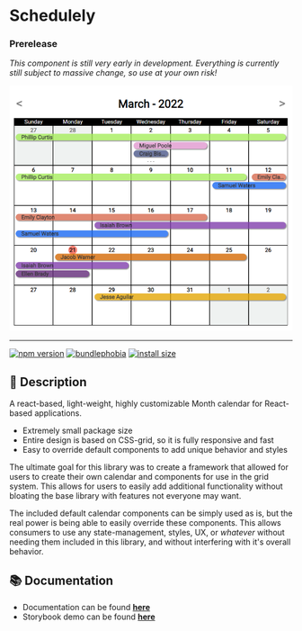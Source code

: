 # Schedulely

### Prerelease

_This component is still very early in development. Everything is currently still subject to massive change, so use at your own risk!_

![Large Calendar Preview](/assets/large_preview.png)

---

[![npm version](https://badge.fury.io/js/schedulely.svg)](https://badge.fury.io/js/schedulely) [![bundlephobia](https://badgen.net/bundlephobia/minzip/schedulely)](https://bundlephobia.com/package/schedulely) [![install size](https://packagephobia.com/badge?p=schedulely)](https://packagephobia.com/result?p=schedulely)

## 📃 Description

A react-based, light-weight, highly customizable Month calendar for React-based applications.

- Extremely small package size
- Entire design is based on CSS-grid, so it is fully responsive and fast
- Easy to override default components to add unique behavior and styles

The ultimate goal for this library was to create a framework that allowed for users to create their own calendar and components for use in the grid system. This allows for users to easily add additional functionality without bloating the base library with features not everyone may want.

The included default calendar components can be simply used as is, but the real power is being able to easily override these components. This allows consumers to use any state-management, styles, UX, or _whatever_ without needing them included in this library, and without interfering with it's overall behavior.

## 📚 Documentation

- Documentation can be found [**here**](https://bruceharrison1984.github.io/Schedulely-docs/)
- Storybook demo can be found [**here**](https://bruceharrison1984.github.io/Schedulely)
